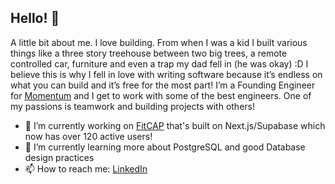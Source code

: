 ## Hello! 👋

A little bit about me. I love building. From when I was a kid I built various things like a three story treehouse between two big trees, a remote controlled car, furniture and even a trap my dad fell in (he was okay) :D I believe this is why I fell in love with writing software because it’s endless on what you can build and it’s free for the most part! I’m a Founding Engineer for [Momentum](https://www.momentum.io/) and I get to work with some of the best engineers. One of my passions is teamwork and building projects with others! 

- 🔭 I’m currently working on [FitCAP](https://www.fitcap.app) that's built on Next.js/Supabase which now has over 120 active users!
- 🌱 I’m currently learning more about PostgreSQL and good Database design practices
- 📫 How to reach me: [LinkedIn](https://www.linkedin.com/in/silas-huereca-135b9b163/)
